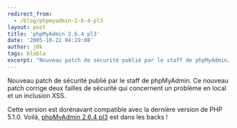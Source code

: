```yaml
---
redirect_from:
  - /blog/phpmyadmin-2-6-4-pl3
layout: post
title: 'phpMyAdmin 2.6.4 pl3'
date: '2005-10-22 04:19:08'
author: j0k
tags: blabla
excerpt: "Nouveau patch de sécurité publié par le staff de phpMyAdmin.   Ce nouveau patch corrige deux failles de sécurité qui concernent un problème en local et un inclusion XSS.  \n  \nCette version est dorénavant compatible avec la dernière version de PHP 5.1.0.   Voilà, [phpMyAdmin 2.6.4 pl3](http://www.phpmyadmin.net/home_page/downloads.php#2.6.4-pl3      …"
---
```


Nouveau patch de sécurité publié par le staff de phpMyAdmin.   Ce nouveau patch corrige deux failles de sécurité qui concernent un problème en local et un inclusion XSS.

Cette version est dorénavant compatible avec la dernière version de PHP 5.1.0.   Voilà, [phpMyAdmin 2.6.4 pl3](http://www.phpmyadmin.net/home_page/downloads.php#2.6.4-pl3) est dans les backs !
